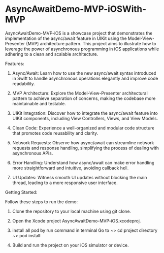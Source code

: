 # AsyncAwaitDemo-MVP-iOSWith-MVP
AsyncAwaitDemo-MVP-iOS is a showcase project that demonstrates the implementation of the async/await feature in UIKit using the Model-View-Presenter (MVP) architecture pattern. This project aims to illustrate how to leverage the power of asynchronous programming in iOS applications while adhering to a clean and scalable architecture.


Features:

1. Async/Await: Learn how to use the new async/await syntax introduced in Swift to handle asynchronous operations elegantly and improve code readability.

2. MVP Architecture: Explore the Model-View-Presenter architectural pattern to achieve separation of concerns, making the codebase more maintainable and testable.

3. UIKit Integration: Discover how to integrate the async/await feature into UIKit components, including View Controllers, Views, and View Models.

4. Clean Code: Experience a well-organized and modular code structure that promotes code reusability and clarity.

5. Network Requests: Observe how async/await can streamline network requests and response handling, simplifying the process of dealing with asynchronous APIs.

6. Error Handling: Understand how async/await can make error handling more straightforward and intuitive, avoiding callback hell.

7. UI Updates: Witness smooth UI updates without blocking the main thread, leading to a more responsive user interface.

Getting Started:

Follow these steps to run the demo:

1. Clone the repository to your local machine using git clone.
   
2. Open the Xcode project AsyncAwaitDemo-MVP-iOS.xcodeproj.
   
3. install all pod by run command in terminal Go to ~> cd project directory ~> pod install
   
4. Build and run the project on your iOS simulator or device.
